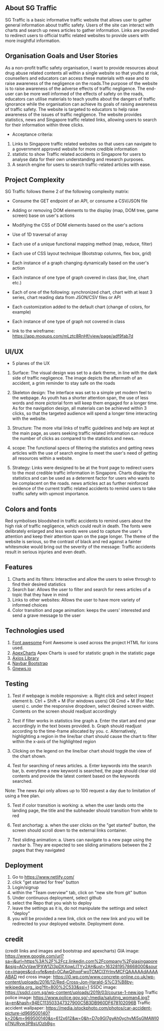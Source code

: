 ## About SG Traffic

SG Traffic is a basic informative traffic website that allows user to gather general information about traffic safety. Users of the site can interact with charts and search up news articles to gather information. Links are provdied to redirect users to official traffic related websites to provide users with more insightful information.

## Organisation Goals and User Stories
As a non-profit traffic safety organisation, I want to provide resources about drug abuse related contents all within a single website so that youths at risk, counsellers and educators can access these materials with ease and to raise awareness of the negligence on the roads.The purpose of the website is to raise awareness of the adverse effects of traffic negligence. The end-user can be more well informed of the effects of safety on the roads, educators can utilise materials to teach youths about the dangers of traffic ignorance while the organisation can achieve its goals of raising awareness of traffic safety.
The website is targeted to educators to help raise awareness of the issues of traffic negligence. The website provides statistics, news and Singapore traffic related links, allowing users to search for their information within three clicks.

* Acceptance criteria: 
1. Links to Singapore traffic related websites so that users can navigate to a government approved website for more credible information
2. statistic to show Traffic related accidents in Singapore for users to analyse data for their own understanding and research purposes.
3. A search engine for users to search traffic-related articles with ease.

## Project Complexity

SG Traffic follows theme 2 of the following complexity matrix:

* Consume the GET endpoint of an API, or consume a CSV/JSON file
* Adding or removing DOM elements to the display (map, DOM tree, game screen) base on user's actions
* Modifying the CSS of DOM elements based on the user's actions 
* Use of 1D traversal of array 
* Each use of a unique functional mapping method (map, reduce, filter)
* Each use of CSS layout technique (Bootstrap columns, flex box, grid) 
* Each instance of a graph changing dynamically based on the user's action 
* Each instance of one type of graph covered in class (bar, line, chart etc.) 
* Each of one of the following: synchronized chart, chart with at least 3 series, chart reading data from JSON/CSV files or API 
* Each customization added to the default chart (change of colors, for example) 
* Each instance of one type of graph not covered in class

* link to the wireframe: https://app.moqups.com/mLztc8RnHf/view/page/adf9fab7d


## UI/UX

* 5 planes of the UX
1. Surface: The visual design was set to a dark theme, in line with the dark side of traffic negligence. The image depicts the aftermath of an accident, a grim reminder to stay safe on the roads

2. Skeleton design: The interface was set to a simple yet modern feel to the webpage. As youth has a shorter attention span, the use of less words and more pictorial form will keep them engaged for a longer time. As for the navigation design, all materials can be achieved within 3 clicks, so that the targeted audience will spend a longer time interacting with the website.

3. Structure: The more vital links of traffic guidelines and help are kept at the main page, as users seeking traffic related information can reduce the number of clicks as compared to the statistics and news. 

4. scope: The functional specs of filtering the statistics and getting news articles with the use of search engine to meet the user's need of getting all resources within a website.

5. Strategy: Links were designed to be at the front page to redirect users to the most credible traffic information in Singapore. Charts display the statistics and can be used as a deterrent factor for users who wants to be complacent on the roads. news articles act as further reinforced evidence of the current traffic related accidents to remind users to take traffic safety with upmost importance.

## Colors and fonts
Red symbolises bloodshed in traffic accidents to remind users about the high risk of traffic negligence, which could reult in death.
The fonts were delibrately enlarged and less words were used to capture the user's attention and keep their attention span on the page longer. The theme of the website is serious, so the contrast of black and red against a fainter whitesmoke would bring out the severity of the message: Traffic accidents result in serious injuries and even death.

## Features
1. Charts and its filters: Interactive and allow the users to seive through to find their desired statistics
2. Search bar: Allows the user to filter and search for news articles of a topic that they have in mind
3. Links to other websites: Allows the user to have more variety of informed choices
4. Color transition and page animation: keeps the users' interested and send a grave message to the user

## Technologies used
1. [Font awesome](https://fontawesome.com/ "Font Awesome")
   Font Awesome is used across the project HTML for icons used.
2. [ApexCharts](https://apexcharts.com/ "Apex Charts")
   Apex Charts is used for statistic graph in the statistic page
3. [Axios Library](https://cdnjs.cloudflare.com/ajax/libs/axios/0.19.2/axios.min.js "Axios Library")
4. [Navbar Bootstrap](https://getbootstrap.com/docs/4.0/components/navbar/ "Bootstrap5 Navbar")
5. [Gnews.io](https://gnews.io/ "Gnews.io")


## Testing
1. Test if webpage is mobile responsive: 
    a. Right click and select inspect element
    b. Ctrl + Shift + M (For windows users) OR Cmd + M (For Mac users)
    c. under the responsive dropdown, select desired screen width. Contents on the screen should readjust accordingly

2. Test if filter works in statistics line graph
    a. Enter the start and end year accordingly in the text boxes provided.
    b. Graph should readjust according to the time-frame allocated by you.
    c. Alternatively, highlighting a region in the line/bar chart should cause the chart to filter within the x-axis of the highlighted region

3. Clicking on the legend on the line/bar chart should toggle the view of the chart shown.

4. Test for searching of news articles.
    a. Enter keywords into the search bar,
    b. everytime a new keyword is searched, the page should clear old contents and provide the latest content based on the keywords searched.
    
Note: The news Api only allows up to 100 request a day due to limitation of using a free plan.

5. Test if color transition is working:
    a. when the user lands onto the landing page, the title and the subheader should transition from white to red

6. Test anchortag:
    a. when the user clicks on the "get started" button, the screen should scroll down to the external links container.

7. Test sliding animation:
    a. Users can navigate to a new page using the navbar
    b. They are expected to see sliding animations between the 2 pages that they navigated

## Deployment
1. Go to https://www.netlify.com/
2. click "get started for free" button
3. Login/signup
4. within the "Team overview" tab, click on "new site from git" button
5. Under continuous deployment, select github
6. select the Repo that you wish to deploy
7. leave the settings as it is, do not manipulate the settings and select "deploy"
8. you will be provided a new link, click on the new link and you will be redirected to your deployed website. Deployment done.

## credit 
(credit links and images and bootstrap and apexcharts)
GIA image: https://www.google.com/url?sa=i&url=https%3A%2F%2Fcz.linkedin.com%2Fcompany%2Fgiasingapore&psig=AOvVaw1PXW1ZI3pDXXqwLITYy2AH&ust=1632819578668000&source=images&cd=vfe&ved=0CAwQjhxqFwoTCMCI3YrlnvMCFQAAAAAdAAAAABAD
red cross image: https://i0.wp.com/www.concrete-online.co.uk/wp-content/uploads/2016/12/Red-Cross-Jon-Harald-S%C3%B8by-wikipedia.org_.jpg?fit=800%2C533&ssl=1
SSDC image: https://ssdcl.com.sg/wp-content/uploads/2019/03/course-1-new.jpg
Traffic police image: https://www.police.gov.sg/-/media/saluting_woman4.jpg?la=en&hash=94EC113503347327900C5B3DB960DF678102096B
Traffic accident wallpaper: https://media.istockphoto.com/photos/car-accident-picture-id969500140?k=20&m=969500140&s=612x612&w=0&h=D7o9GI7gyAh0ychyMi5sGMAWI0pTNURvw3PBsUOzbBg=